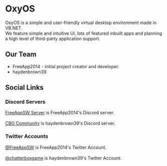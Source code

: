 # OxyOS
OxyOS is a simple and user-friendly virtual desktop environment made in VB.NET.<br>
We feature simple and intuitive UI, lots of featured inbuilt apps and planning a high level of third-party application support.

## Our Team
* FreeApp2014 - initial project creator and developer.
* haydenbrown39

## Social Links
### Discord Servers
[FreeAppSW Server](https://discord.io/freeappsw) is FreeApp2014's Discord server.<br>
<br>[CBG Community](https://discord.io/ChatterBoxGames) is haydenbrown39's Discord server.
### Twitter Accounts
[@FreeAppSW](https://twitter.com/FreeAppSW) is FreeApp2014's Twitter Account.<br>
<br>[@chatterboxgame](https://twitter.com/chatterboxgame) is haydenbrown39's Twitter Account.

